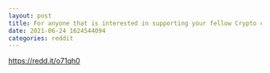 ```yaml
--- 
layout: post 
title: For anyone that is interested in supporting your fellow Crypto comrade going to battle in the cage!!! Fighting for the California State Title 185lb Belt & The Valley Fight Series 185lb Belt. 2 Belt fight on Pay Per View! Still looking for Sponsorships!!! 
date: 2021-06-24 1624544094 
categories: reddit 
--- 
```

https://redd.it/o71qh0